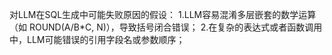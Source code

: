 对LLM在SQL生成中可能失败原因的假设：
1.LLM容易混淆多层嵌套的数学运算（如 ROUND(A/B*C, N)），导致括号闭合错误；
2.在复杂的表达式或者函数调用中，LLM可能错误的引用字段名或参数顺序；
